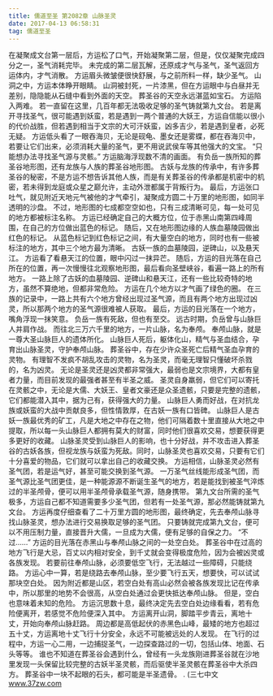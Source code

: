 ```yaml
---
title: 儒道至圣 第2082章 山脉圣灵
date: 2017-04-13 06:58:31
tag: 儒道至圣
---
```


在凝聚成文台第一层后，方运松了口气，开始凝聚第二层，但是，仅仅凝聚完成四分之一，圣气消耗完毕。
未完成的第二层瓦解，还原成才气与圣气，圣气返回方运体内，才气消散。
方运眉头微皱便很快舒展，与之前所料一样，缺少圣气。
山洞之中，方运本体睁开眼睛。
山洞被封死，一片漆黑，但在方运眼中与白昼并无差别，隐隐能从石缝中看到外面的天空。
葬圣谷的天空永远湛蓝如宝石。
方运陷入两难。
若一直留在这里，几百年都无法吸收足够的圣气铸就第九文台。
若是离开寻找圣气，很可能遇到妖蛮，若是遇到一两个普通的大妖王，方运自信能以很小的代价战胜，但若遇到相当于文宗的大可汗妖蛮，凶多吉少，若是遇到皇者，必死无疑。
方运低头看了一眼吞海贝，无论是砚龟、墨女还是雾蝶，都在吞海贝中，若要让它们出来，必须消耗大量的圣气，更不用说武侯车等其他强大的文宝。
“只能想办法寻找圣气源与灵骸。”
方运脑海浮现数不清的画面。
有负岳一族所知的葬圣谷地形图，还有龙族与人族的葬圣谷地形图。
古妖与龙族的传承中，有许多葬圣谷的秘密，不是方运不想告诉其他人族，而是有关葬圣谷的传承都是机密中的机密，若未得到龙庭或众星之巅允许，主动外泄都属于背叛行为。
最后，方运张口吐气，就见附近天地元气被他的才气牵引，凝聚成方圆二十万里的地形图，如同半透明的沙盘。
不过，地形图的七成都空空如也，只有三成清晰可见，每一处可见的地方都被标注名称。
方运已经确定自己的大概方位，位于赤黑山南第四峰周围，在自己的方位做出蓝色的标记。
随后，又在地形图边缘的人族血墓陵园做出红色的标记。
从蓝色标记到红色标记之间，有大量空白的地方，同时也有一些被标注的地方，其中三个地方最为清晰。
古妖一族的血墓陵园，逆碑山，以及悬天江。
方运看了看悬天江的位置，眼中闪过一抹异芒。
随后，方运的目光落在自己所在的位置，再一次慢慢往北观察地形图，最后看向圣壁峡谷，看遍一路上的所有地方。
一路上除了古妖的血墓陵园、逆碑山和悬天江，还有一些比较奇特的地方，虽然不算绝地，但都非常危险。
方运在几个地方以才气画了绿色的圈。
在三族的记录中，一路上共有六个地方曾经出现过圣气源，而且有两个地方出现过凶灵，所以那两个地方的圣气源很难被人获取。
最后，方运的目光落在一个地方，嘴角浮现一抹笑意。
负岳一族有死敌，但也有至交。
远古时期，负岳曾与山脉巨人并肩作战。
而往北三万六千里的地方，一片山脉，名为奉颅。
奉颅山脉，就是一尊大圣山脉巨人的遗体所化。
山脉巨人死后，躯体化山，精气与圣血结合，孕育出山脉圣灵，守护奉颅山脉。
葬圣谷中，存在少许众圣死亡后精气圣血孕育的灵物。
有理智不发疯不胡乱攻击的灵物，名为圣灵，而毫无理智只懂破坏杀戮的，名为凶灵。
无论是圣灵还是凶灵都非常强大，最弱也是文宗境界，大都有皇者力量，而目前发现的最强者甚至有半圣之威。
圣灵自身羸弱，但它们可以寄托在灵骸之中，无论是大儒、大妖王、皇者文豪还是众圣遗骸，只要是完整的遗骸，它们都能潜入其中，据为己有，获得强大的力量。
山脉巨人勇而好战，在对抗龙族或妖蛮的大战中贡献良多，但性情敦厚，在古妖一族有口皆碑。
山脉巨人是古妖一族最优秀的矿工，凡是大地之中存在之物，他们可隔着数十里直接从大地之中提取，所以每一头山脉巨人都拥有莫大的财富，同时他们很喜欢交易，想要获得更多更好的收藏。
山脉圣灵受到山脉巨人的影响，也十分好战，并不攻击进入葬圣谷的古妖各族，但视龙族与妖蛮为死敌。同时，山脉圣灵也喜欢交易，只要有它们十分喜爱的物品，它们就可以拿出自己的收藏交换。
方运相信，山脉圣灵必然有圣气团，若是运气好，甚至可能交换到圣气源。
一万圣气丝线能形成圣气团，而圣气源比圣气团更佳，是一种能源源不断诞生圣气的地方，若是能找到被圣气淬炼过的半圣颅骨，便可以用半圣颅骨承载圣气源，随身携带。
第九文台所需的圣气极多，方运自己都不知道需要多少圣气团，但若有一处圣气源，那必然能铸就第九文台。
方运再度仔细查看了二十万里方圆的地形图，最终确定，先去奉颅山脉寻找山脉圣灵，想办法进行交易换取足够的圣气团。
只要铸就完成第九文台，便可以不用压制力量，直接晋升大儒，一旦成为大儒，便有足够的自保之力。
“不过……”
方运的目光落在赤黑山与奉颅山脉之间的一处空白处。
葬圣谷中在过高的地方飞行是大忌，百丈以内相对安全，到千丈就会变得极度危险，因为会被凶灵或各族发现。
若要前往奉颅山脉，必须要低空飞行，无法越过一些障碍，只能绕路。
方运心中一算，若是绕路去奉颅山脉，至少要飞行五天，想要快，可以试试那块空白处。
因为附近都是山区，若空白处有高山必然会被各族发现比记在传承中，所以那里的地势不会很高，从空白处通过会更快抵达奉颅山脉。
但是，空白也意味着未知的危险。
方运沉思数十息，最终决定先去空白处边缘看看，若有危险便离开，若感觉不危险便深入其中。
方运离开山洞，脚踏平步青云，离地十丈，开始向奉颅山脉赶路。
周边都是高低起伏的赤黑色山峰，最矮的地方也超过五十丈，方运离地十丈飞行十分安全，永远不可能被远处的人发现。
在飞行的过程中，方运一心二用，一边捕捉圣气，一边探查路过的一切，包括山体、地面、石头等等。
谁也不知道在葬圣谷会遇到什么，曾经有一头龙族刚进葬圣谷就在沙地里发现一头保留比较完整的古妖半圣灵骸，而后驱使半圣灵骸在葬圣谷中大杀四方。
葬圣谷中一块不起眼的石头，都可能是半圣遗骨。
.
(三七中文 www.37zw.com